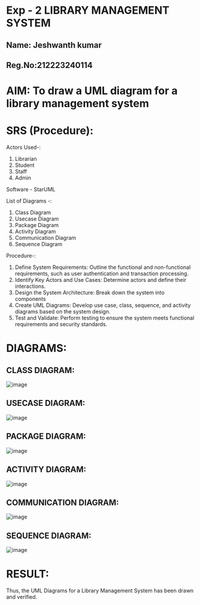 # Exp - 2 LIBRARY MANAGEMENT SYSTEM

## Name: Jeshwanth kumar
## Reg.No:212223240114
# AIM: To draw a UML diagram for a library management system

# SRS (Procedure):
Actors Used-:
1) Librarian
2) Student
3) Staff
4) Admin

Software - StarUML

List of Diagrams -:
1) Class Diagram
2) Usecase Diagram
3) Package Diagram
4) Activity Diagram
5) Communication Diagram
6) Sequence Diagram

Procedure-:
1. Define System Requirements: Outline the functional and non-functional requirements, such as user authentication and transaction processing.
2. Identify Key Actors and Use Cases: Determine actors and define their interactions.
3. Design the System Architecture: Break down the system into components
4. Create UML Diagrams: Develop use case, class, sequence, and activity diagrams based on the system design.
5. Test and Validate: Perform testing to ensure the system meets functional requirements and security standards.


# DIAGRAMS:
## CLASS DIAGRAM:

![image](https://github.com/user-attachments/assets/bc593a9c-551b-43b3-8413-f31dd9401840)



## USECASE DIAGRAM:

![image](https://github.com/user-attachments/assets/4b4ca088-923a-4eaa-8371-fd736dd3b309)


## PACKAGE DIAGRAM:

![image](https://github.com/user-attachments/assets/28d3ae30-acc5-41fe-9bfd-99b038dc98e8)



## ACTIVITY DIAGRAM:

![image](https://github.com/user-attachments/assets/7cbc14c1-122c-4642-82a8-97ecf11827b4)


## COMMUNICATION DIAGRAM:

![image](https://github.com/user-attachments/assets/77e0c431-b51b-49c0-851a-885c5d91a993)


## SEQUENCE DIAGRAM:

![image](https://github.com/user-attachments/assets/3af3fdae-ece3-44a1-9417-ecefec43e0e1)

# RESULT:
Thus, the UML Diagrams for a Library Management System has been drawn and verified.
